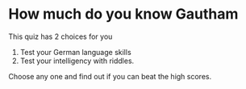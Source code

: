 # How much do you know Gautham

This quiz has 2 choices for you
1. Test your German language skills
2. Test your intelligency with riddles.

Choose any one and find out if you can beat the high scores.
